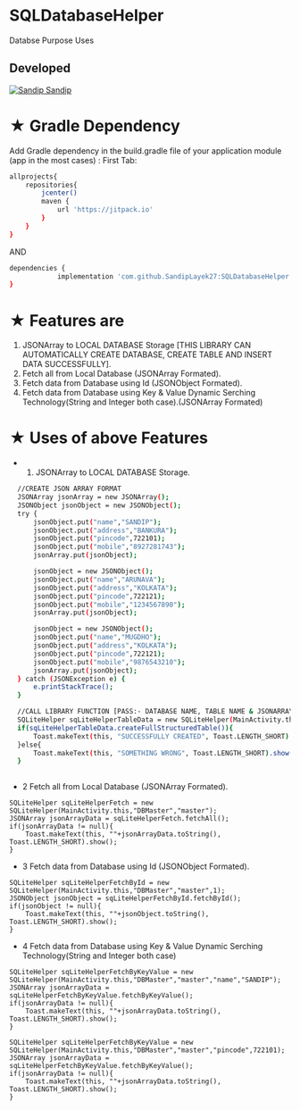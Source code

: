 # SQLDatabaseHelper
Databse Purpose Uses

## Developed
[![Sandip](https://avatars1.githubusercontent.com/u/31722942?v=4&u=18643bfaaba26114584d27693e9891db26bcb582&s=39) Sandip](https://github.com/SandipLayek27)  
# ★ Gradle Dependency
Add Gradle dependency in the build.gradle file of your application module (app in the most cases) :
First Tab:

```sh
allprojects{
    repositories{
        jcenter()
        maven {
            url 'https://jitpack.io'
        }
    }
}
```

AND

```sh
dependencies {
	        implementation 'com.github.SandipLayek27:SQLDatabaseHelper:1.1'
}
```

# ★ Features are
1. JSONArray to LOCAL DATABASE Storage [THIS LIBRARY CAN AUTOMATICALLY CREATE DATABASE, CREATE TABLE AND INSERT DATA SUCCESSFULLY].
2. Fetch all  from Local Database (JSONArray Formated).
3. Fetch data from Database using Id (JSONObject Formated).
4. Fetch data from Database using Key & Value Dynamic Serching Technology(String and Integer both case).(JSONArray Formated)

# ★ Uses of above Features
* 1. JSONArray to LOCAL DATABASE Storage.
```sh
  //CREATE JSON ARRAY FORMAT
  JSONArray jsonArray = new JSONArray();
  JSONObject jsonObject = new JSONObject();
  try {
      jsonObject.put("name","SANDIP");
      jsonObject.put("address","BANKURA");
      jsonObject.put("pincode",722101);
      jsonObject.put("mobile","8927281743");
      jsonArray.put(jsonObject);

      jsonObject = new JSONObject();
      jsonObject.put("name","ARUNAVA");
      jsonObject.put("address","KOLKATA");
      jsonObject.put("pincode",722121);
      jsonObject.put("mobile","1234567890");
      jsonArray.put(jsonObject);

      jsonObject = new JSONObject();
      jsonObject.put("name","MUGDHO");
      jsonObject.put("address","KOLKATA");
      jsonObject.put("pincode",722121);
      jsonObject.put("mobile","9876543210");
      jsonArray.put(jsonObject);
  } catch (JSONException e) {
      e.printStackTrace();
  }

  //CALL LIBRARY FUNCTION [PASS:- DATABASE NAME, TABLE NAME & JSONARRAY]
  SQLiteHelper sqLiteHelperTableData = new SQLiteHelper(MainActivity.this,"DBMaster","master",jsonArray);
  if(sqLiteHelperTableData.createFullStructuredTable()){
      Toast.makeText(this, "SUCCESSFULLY CREATED", Toast.LENGTH_SHORT).show();   
  }else{
      Toast.makeText(this, "SOMETHING WRONG", Toast.LENGTH_SHORT).show();
  }
        
```

* 2 Fetch all  from Local Database (JSONArray Formated).
```
SQLiteHelper sqLiteHelperFetch = new SQLiteHelper(MainActivity.this,"DBMaster","master");
JSONArray jsonArrayData = sqLiteHelperFetch.fetchAll();
if(jsonArrayData != null){
    Toast.makeText(this, ""+jsonArrayData.toString(), Toast.LENGTH_SHORT).show();
}
```

* 3 Fetch data from Database using Id (JSONObject Formated).
```
SQLiteHelper sqLiteHelperFetchById = new SQLiteHelper(MainActivity.this,"DBMaster","master",1);
JSONObject jsonObject = sqLiteHelperFetchById.fetchById();
if(jsonObject != null){
    Toast.makeText(this, ""+jsonObject.toString(), Toast.LENGTH_SHORT).show();
}
```

* 4 Fetch data from Database using Key & Value Dynamic Serching Technology(String and Integer both case)
```
SQLiteHelper sqLiteHelperFetchByKeyValue = new SQLiteHelper(MainActivity.this,"DBMaster","master","name","SANDIP");
JSONArray jsonArrayData = sqLiteHelperFetchByKeyValue.fetchByKeyValue();
if(jsonArrayData != null){
    Toast.makeText(this, ""+jsonArrayData.toString(), Toast.LENGTH_SHORT).show();
}

SQLiteHelper sqLiteHelperFetchByKeyValue = new SQLiteHelper(MainActivity.this,"DBMaster","master","pincode",722101);
JSONArray jsonArrayData = sqLiteHelperFetchByKeyValue.fetchByKeyValue();
if(jsonArrayData != null){
    Toast.makeText(this, ""+jsonArrayData.toString(), Toast.LENGTH_SHORT).show();
}
```

